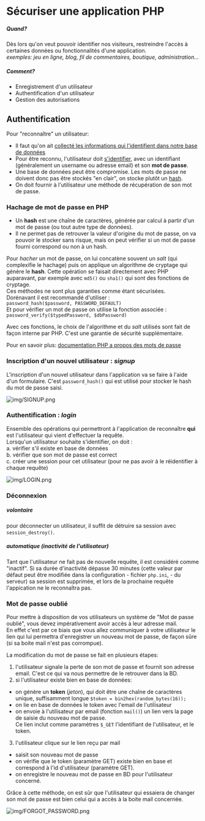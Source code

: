 # Sécuriser une application PHP

##### Quand?
Dès lors qu'on veut pouvoir identifier nos visiteurs, restreindre l'accès à certaines données ou fonctionnalités d'une application.  
*exemples: jeu en ligne, blog, fil de commentaires, boutique, administration...*  

##### Comment?   
- Enregistrement d'un utilisateur
- Authentification d'un utilisateur
- Gestion des autorisations

## Authentification   
Pour "reconnaître" un utilisateur:  
- Il faut qu'on ait <a href="#signup">collecté les informations qui l'identifient dans notre base de données</a>  
- Pour être reconnu, l'utilisateur doit <a href="#signup">s'identifier</a>, avec un identifiant (généralement un username ou adresse email) et son **mot de passe**.  
- Une base de données peut être compromise. Les mots de passe ne doivent donc pas être stockés "en clair", on stocke plutôt un <a href="#passhash">hash</a>.
- On doit fournir à l'utilisateur une méthode de récupération de son mot de passe.

### <span id="passhash">Hachage de mot de passe en PHP</span>
- Un **hash** est une chaîne de caractères, générée par calcul à partir d'un mot de passe (ou tout autre type de données).
- Il ne permet pas de retrouver la valeur d'origine du mot de passe, on va pouvoir le stocker sans risque, mais on peut vérifier si un mot de passe fourni correspond ou non à un hash.

Pour *hacher* un mot de passe, on lui concatène souvent un *salt* (qui complexifie le hachage) puis on applique un algorithme de cryptage qui génère le **hash**.
Cette opération se faisait directement avec PHP auparavant, par exemple avec `md5()` ou `sha1()` qui sont des fonctions de cryptage.  
Ces méthodes ne sont plus garanties comme étant sécurisées.    
Dorénavant il est recommandé d'utiliser :  
  `password_hash($password, PASSWORD_DEFAULT)`  
Et pour vérifier un mot de passe on utilise la fonction associée :  
  `password_verify($typedPassword, $dbPassword)`

Avec ces fonctions, le choix de l'algorithme et du *salt* utilisés sont fait de façon interne par PHP. C'est une garantie de sécurité supplémentaire.  

Pour en savoir plus: [documentation PHP a propos des mots de passe](http://php.net/manual/fr/faq.passwords.php)



### Inscription d'un nouvel utilisateur : <span id="signup">*signup*</span>
L'inscription d'un nouvel utilisateur dans l'application va se faire à l'aide d'un formulaire.
C'est `password_hash()` qui est utilisé pour stocker le hash du mot de passe saisi.

![img/SIGNUP.png](img/SIGNUP.png)



### Authentification : <span id="login">*login*</span>
Ensemble des opérations qui permettront à l'application de reconnaître **qui** est l'utilisateur qui vient d'effectuer la requête.  
Lorsqu'un utilisateur souhaite s'identifier, on doit :  
a. vérifier s'il existe en base de données   
b. vérifier que son mot de passe est correct   
c. créer une session pour cet utilisateur (pour ne pas avoir à le réidentifier à chaque requête)  

![img/LOGIN.png](img/LOGIN.png)


### Déconnexion

##### volontaire
pour déconnecter un utilisateur, il suffit de détruire sa session avec `session_destroy()`.

##### automatique (inactivité de l'utilisateur)
Tant que l'utilisateur ne fait pas de nouvelle requête, il est considéré comme "inactif".
Si sa durée d'inactivité dépasse 30 minutes (cette valeur par défaut peut être modifiée dans la configuration - fichier `php.ini`,  - du serveur) sa session est supprimée, et lors de la prochaine requête l'appication ne le reconnaîtra pas.  

### Mot de passe oublié

Pour mettre à disposition de vos utilisateurs un système de "Mot de passe oublié", vous devez impérativement avoir accès à leur adresse mail.  
En effet c'est par ce biais que vous allez communiquer à votre utilisateur le lien qui lui permettra d'enregistrer un nouveau mot de passe, de façon sûre (si sa boite mail n'est pas corrompue).

La modification du mot de passe se fait en plusieurs étapes:  
1. l'utilisateur signale la perte de son mot de passe et fournit son adresse email. C'est ce qui va nous permettre de le retrouver dans la BD.  
2. si l'utilisateur existe bien en base de données:
  - on génère un **token** (*jeton*), qui doit être une chaîne de caractères unique, suffisamment longue
    `$token = bin2hex(random_bytes(16));`
  - on lie en base de données le token avec l'email de l'utilisateur
  - on envoie à l'utilisateur par email (fonction `mail()`) un lien vers la page de saisie du nouveau mot de passe.   
    Ce lien inclut comme paramètres `$_GET` l'identifiant de l'utilisateur, et le token.  
3. l'utilisateur clique sur le lien reçu par mail  
  - saisit son nouveau mot de passe
  - on vérifie que le token (paramètre GET) existe bien en base et correspond à l'id d'utilisateur (paramètre GET).
  - on enregistre le nouveau mot de passe en BD pour l'utilisateur concerné.

Grâce à cette méthode, on est sûr que l'utilisateur qui essaiera de changer son mot de passe est bien celui qui a accès à la boite mail concernée.

![img/FORGOT_PASSWORD.png](img/FORGOT_PASSWORD.png)